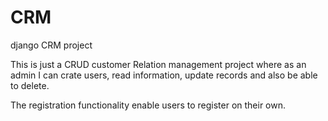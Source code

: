 # CRM
django CRM project

This is just a CRUD customer Relation management project where as an admin I can crate users, read information, update records and also be able to delete.

The registration functionality enable users to register on their own.
